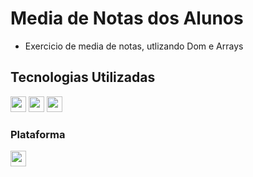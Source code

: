 # Media de Notas dos Alunos

* Exercicio de media de notas, utlizando Dom e Arrays

## Tecnologias Utilizadas
<div style="display: inline_block">
<img align:"center"; height="25" src="https://img.shields.io/badge/CSS3-1572B6?style=for-the-badge&logo=css3&logoColor=white"/>
<img align:"center"; height="25" src="https://img.shields.io/badge/JavaScript-323330?style=for-the-badge&logo=javascript&logoColor=F7DF1E"/>
<img align:"center"; height="25" src="https://img.shields.io/badge/HTML5-E34F26?style=for-the-badge&logo=html5&logoColor=white"/>
</div>

### Plataforma

<div style="display: inline_block">
<a href="https://www.udemy.com/"><img align:"center"; height="25" src="https://img.shields.io/badge/Udemy-EC5252?style=for-the-badge&logo=Udemy&logoColor=white"/>
</div>
